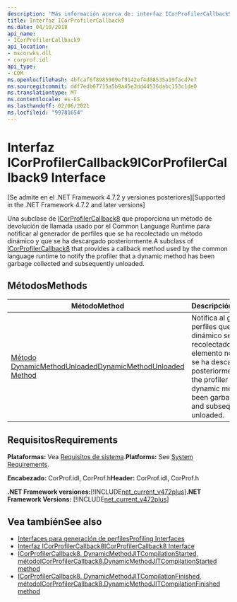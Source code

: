 ```yaml
---
description: 'Más información acerca de: interfaz ICorProfilerCallback9'
title: Interfaz ICorProfilerCallback9
ms.date: 04/10/2018
api_name:
- ICorProfilerCallback9
api_location:
- mscorwks.dll
- corprof.idl
api_type:
- COM
ms.openlocfilehash: 4bfcaf6f8985909ef9142ef4d08535a19facd7e7
ms.sourcegitcommit: ddf7edb67715a5b9a45e3dd44536dabc153c1de0
ms.translationtype: MT
ms.contentlocale: es-ES
ms.lasthandoff: 02/06/2021
ms.locfileid: "99781654"
---
```

# <a name="icorprofilercallback9-interface"></a><span data-ttu-id="7e417-103">Interfaz ICorProfilerCallback9</span><span class="sxs-lookup"><span data-stu-id="7e417-103">ICorProfilerCallback9 Interface</span></span>

<span data-ttu-id="7e417-104">[Se admite en el .NET Framework 4.7.2 y versiones posteriores]</span><span class="sxs-lookup"><span data-stu-id="7e417-104">[Supported in the .NET Framework 4.7.2 and later versions]</span></span>  

 <span data-ttu-id="7e417-105">Una subclase de [ICorProfilerCallback8](icorprofilercallback8-interface.md) que proporciona un método de devolución de llamada usado por el Common Language Runtime para notificar al generador de perfiles que se ha recolectado un método dinámico y que se ha descargado posteriormente.</span><span class="sxs-lookup"><span data-stu-id="7e417-105">A subclass of [ICorProfilerCallback8](icorprofilercallback8-interface.md) that provides a callback method used by the common language runtime to notify the profiler that a dynamic method has been garbage collected and subsequently unloaded.</span></span>  
  
## <a name="methods"></a><span data-ttu-id="7e417-106">Métodos</span><span class="sxs-lookup"><span data-stu-id="7e417-106">Methods</span></span>  
  
|<span data-ttu-id="7e417-107">Método</span><span class="sxs-lookup"><span data-stu-id="7e417-107">Method</span></span>|<span data-ttu-id="7e417-108">Descripción</span><span class="sxs-lookup"><span data-stu-id="7e417-108">Description</span></span>|  
|------------|-----------------|  
|[<span data-ttu-id="7e417-109">Método DynamicMethodUnloaded</span><span class="sxs-lookup"><span data-stu-id="7e417-109">DynamicMethodUnloaded Method</span></span>](ICorProfilerCallback9-dynamicmethodunloaded-method.md)|<span data-ttu-id="7e417-110">Notifica al generador de perfiles que un método dinámico se ha recolectado como elemento no utilizado y se ha descargado posteriormente.</span><span class="sxs-lookup"><span data-stu-id="7e417-110">Notifies the profiler that a dynamic method has been garbage collected and subsequently unloaded.</span></span>|  
  
## <a name="requirements"></a><span data-ttu-id="7e417-111">Requisitos</span><span class="sxs-lookup"><span data-stu-id="7e417-111">Requirements</span></span>  

 <span data-ttu-id="7e417-112">**Plataformas:** Vea [Requisitos de sistema](../../get-started/system-requirements.md).</span><span class="sxs-lookup"><span data-stu-id="7e417-112">**Platforms:** See [System Requirements](../../get-started/system-requirements.md).</span></span>  
  
 <span data-ttu-id="7e417-113">**Encabezado:** CorProf.idl, CorProf.h</span><span class="sxs-lookup"><span data-stu-id="7e417-113">**Header:** CorProf.idl, CorProf.h</span></span>  
  
<span data-ttu-id="7e417-114">**.NET Framework versiones:**[!INCLUDE[net_current_v472plus](../../../../includes/net-current-v472plus.md)]</span><span class="sxs-lookup"><span data-stu-id="7e417-114">**.NET Framework Versions:** [!INCLUDE[net_current_v472plus](../../../../includes/net-current-v472plus.md)]</span></span>  

## <a name="see-also"></a><span data-ttu-id="7e417-115">Vea también</span><span class="sxs-lookup"><span data-stu-id="7e417-115">See also</span></span>

- [<span data-ttu-id="7e417-116">Interfaces para generación de perfiles</span><span class="sxs-lookup"><span data-stu-id="7e417-116">Profiling Interfaces</span></span>](profiling-interfaces.md)
- [<span data-ttu-id="7e417-117">Interfaz ICorProfilerCallback8</span><span class="sxs-lookup"><span data-stu-id="7e417-117">ICorProfilerCallback8 Interface</span></span>](icorprofilercallback9-interface.md)
- [<span data-ttu-id="7e417-118">ICorProfilerCallback8. DynamicMethodJITCompilationStarted, método</span><span class="sxs-lookup"><span data-stu-id="7e417-118">ICorProfilerCallback8.DynamicMethodJITCompilationStarted method</span></span>](icorprofilercallback8-dynamicmethodjitcompilationstarted-method.md)
- [<span data-ttu-id="7e417-119">ICorProfilerCallback8. DynamicMethodJITCompilationFinished, método</span><span class="sxs-lookup"><span data-stu-id="7e417-119">ICorProfilerCallback8.DynamicMethodJITCompilationFinished method</span></span>](icorprofilercallback8-dynamicmethodjitcompilationfinished-method.md)
